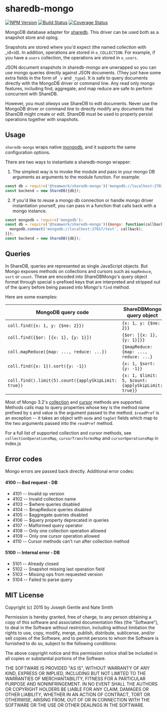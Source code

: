 # sharedb-mongo

  [![NPM Version](https://img.shields.io/npm/v/@teamwork/sharedb-mongo.svg)](https://npmjs.org/package/@teamwork/sharedb-mongo)
  [![Build Status](https://travis-ci.org/Teamwork/sharedb-mongo.svg?branch=master)](https://travis-ci.org/Teamwork/sharedb-mongo)
  [![Coverage Status](https://coveralls.io/repos/github/Teamwork/sharedb-mongo/badge.svg?branch=master)](https://coveralls.io/github/Teamwork/sharedb-mongo?branch=master)

MongoDB database adapter for [sharedb](https://github.com/teamwork/sharedb). This
driver can be used both as a snapshot store and oplog.

Snapshots are stored where you'd expect (the named collection with _id=id). In
addition, operations are stored in `o_COLLECTION`. For example, if you have
a `users` collection, the operations are stored in `o_users`.

JSON document snapshots in sharedb-mongo are unwrapped so you can use mongo
queries directly against JSON documents. (They just have some extra fields in
the form of `_v` and `_type`). It is safe to query documents directly with the
MongoDB driver or command line. Any read only mongo features, including find,
aggregate, and map reduce are safe to perform concurrent with ShareDB.

However, you must *always* use ShareDB to edit documents. Never use the
MongoDB driver or command line to directly modify any documents that ShareDB
might create or edit. ShareDB must be used to properly persist operations
together with snapshots.


## Usage

`sharedb-mongo` wraps native [mongodb](https://github.com/mongodb/node-mongodb-native), and it supports the same configuration options.

There are two ways to instantiate a sharedb-mongo wrapper:

1. The simplest way is to invoke the module and pass in your mongo DB
arguments as arguments to the module function. For example:

```javascript
const db = require('@teamwork/sharedb-mongo')('mongodb://localhost:27017/test');
const backend = new ShareDB({db});
```

2. If you'd like to reuse a mongo db connection or handle mongo driver
instantiation yourself, you can pass in a function that calls back with
a mongo instance.

```javascript
const mongodb = require('mongodb');
const db = require('@teamwork/sharedb-mongo')({mongo: function(callback) {
  mongodb.connect('mongodb://localhost:27017/test', callback);
}});
const backend = new ShareDB({db});
```


## Queries

In ShareDB, queries are represented as single JavaScript objects. But
Mongo exposes methods on collections and cursors such as `mapReduce`,
`sort` or `count`. These are encoded into ShareDBMongo's query object
format through special `$`-prefixed keys that are interpreted and
stripped out of the query before being passed into Mongo's `find`
method.

Here are some examples:

| MongoDB query code                                   | ShareDBMongo query object                           |
| ---------------------------------------------------- | --------------------------------------------------- |
| `coll.find({x: 1, y: {$ne: 2}})`                     | `{x: 1, y: {$ne: 2}}`                               |
| `coll.find({$or: [{x: 1}, {y: 1}])`                  | `{$or: [{x: 1}, {y: 1}]}}`                          |
| `coll.mapReduce({map: ..., reduce: ...})`            | `{$mapReduce: {map: ..., reduce: ...}`              |
| `coll.find({x: 1}).sort({y: -1})`                    | `{x: 1, $sort: {y: -1}}`                            |
| `coll.find().limit(5).count({applySkipLimit: true})` | `{x: 1, $limit: 5, $count: {applySkipLimit: true}}` |

Most of Mongo 3.2's
[collection](https://docs.mongodb.com/manual/reference/method/js-collection/)
and
[cursor](https://docs.mongodb.com/manual/reference/method/js-cursor/)
methods are supported. Methods calls map to query properties whose key
is the method name prefixed by `$` and value is the argument passed to
the method. `$readPref` is an exception -- it takes an object with
`mode` and `tagSet` fields which map to the two arguments passed into
the `readPref` method.

For a full list of supported collection and cursor methods, see
`collectionOperationsMap`, `cursorTransformsMap` and
`cursorOperationsMap` in index.js

## Error codes

Mongo errors are passed back directly. Additional error codes:

#### 4100 -- Bad request - DB

* 4101 -- Invalid op version
* 4102 -- Invalid collection name
* 4103 -- $where queries disabled
* 4104 -- $mapReduce queries disabled
* 4105 -- $aggregate queries disabled
* 4106 -- $query property deprecated in queries
* 4107 -- Malformed query operator
* 4108 -- Only one collection operation allowed
* 4109 -- Only one cursor operation allowed
* 4110 -- Cursor methods can't run after collection method

#### 5100 -- Internal error - DB

* 5101 -- Already closed
* 5102 -- Snapshot missing last operation field
* 5103 -- Missing ops from requested version
* 5104 -- Failed to parse query


## MIT License
Copyright (c) 2015 by Joseph Gentle and Nate Smith

Permission is hereby granted, free of charge, to any person obtaining a copy
of this software and associated documentation files (the "Software"), to deal
in the Software without restriction, including without limitation the rights
to use, copy, modify, merge, publish, distribute, sublicense, and/or sell
copies of the Software, and to permit persons to whom the Software is
furnished to do so, subject to the following conditions:

The above copyright notice and this permission notice shall be included in
all copies or substantial portions of the Software.

THE SOFTWARE IS PROVIDED "AS IS", WITHOUT WARRANTY OF ANY KIND, EXPRESS OR
IMPLIED, INCLUDING BUT NOT LIMITED TO THE WARRANTIES OF MERCHANTABILITY,
FITNESS FOR A PARTICULAR PURPOSE AND NONINFRINGEMENT. IN NO EVENT SHALL THE
AUTHORS OR COPYRIGHT HOLDERS BE LIABLE FOR ANY CLAIM, DAMAGES OR OTHER
LIABILITY, WHETHER IN AN ACTION OF CONTRACT, TORT OR OTHERWISE, ARISING FROM,
OUT OF OR IN CONNECTION WITH THE SOFTWARE OR THE USE OR OTHER DEALINGS IN
THE SOFTWARE.
